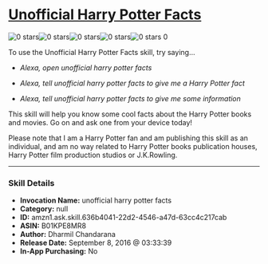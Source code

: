# [Unofficial Harry Potter Facts](http://alexa.amazon.com/#skills/amzn1.ask.skill.636b4041-22d2-4546-a47d-63cc4c217cab)
![0 stars](../../images/ic_star_border_black_18dp_1x.png)![0 stars](../../images/ic_star_border_black_18dp_1x.png)![0 stars](../../images/ic_star_border_black_18dp_1x.png)![0 stars](../../images/ic_star_border_black_18dp_1x.png)![0 stars](../../images/ic_star_border_black_18dp_1x.png) 0

To use the Unofficial Harry Potter Facts skill, try saying...

* *Alexa, open unofficial harry potter facts*

* *Alexa, tell unofficial harry potter facts to give me a Harry Potter fact*

* *Alexa, tell unofficial harry potter facts to give me some information*

This skill will help you know some cool facts about the Harry Potter books and movies. Go on and ask one from your device today!

Please note that I am a Harry Potter fan and am publishing this skill as an individual, and am no way related to Harry Potter books publication houses, Harry Potter film production studios or J.K.Rowling.

***

### Skill Details

* **Invocation Name:** unofficial harry potter facts
* **Category:** null
* **ID:** amzn1.ask.skill.636b4041-22d2-4546-a47d-63cc4c217cab
* **ASIN:** B01KPE8MR8
* **Author:** Dharmil Chandarana
* **Release Date:** September 8, 2016 @ 03:33:39
* **In-App Purchasing:** No
